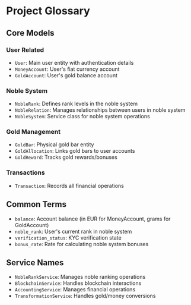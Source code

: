 
# Project Glossary

## Core Models

### User Related
- `User`: Main user entity with authentication details
- `MoneyAccount`: User's fiat currency account
- `GoldAccount`: User's gold balance account

### Noble System
- `NobleRank`: Defines rank levels in the noble system
- `NobleRelation`: Manages relationships between users in noble system
- `NobleSystem`: Service class for noble system operations

### Gold Management
- `GoldBar`: Physical gold bar entity
- `GoldAllocation`: Links gold bars to user accounts
- `GoldReward`: Tracks gold rewards/bonuses

### Transactions
- `Transaction`: Records all financial operations

## Common Terms
- `balance`: Account balance (in EUR for MoneyAccount, grams for GoldAccount)
- `noble_rank`: User's current rank in noble system
- `verification_status`: KYC verification state
- `bonus_rate`: Rate for calculating noble system bonuses

## Service Names
- `NobleRankService`: Manages noble ranking operations
- `BlockchainService`: Handles blockchain interactions
- `AccountingService`: Manages financial operations
- `TransformationService`: Handles gold/money conversions
